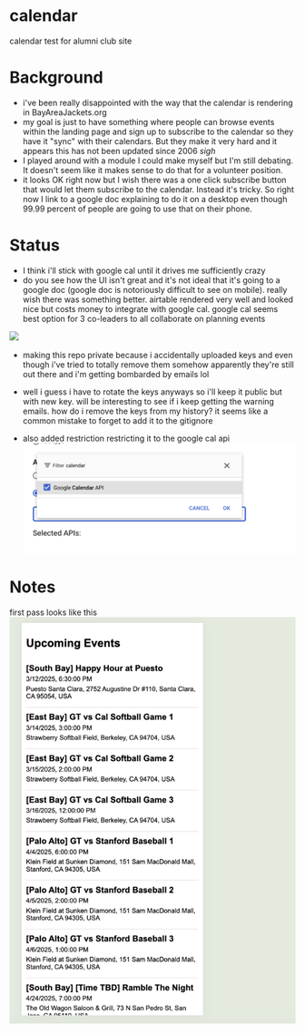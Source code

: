 # calendar
calendar test for alumni club site 


# Background
- i've been really disappointed with the way that the calendar is rendering in BayAreaJackets.org 
- my goal is just to have something where people can browse events within the landing page and sign up to subscribe to the calendar so they have it "sync" with their calendars. But they make it very hard and it appears this has not been updated since 2006 *sigh* 
- I played around with a module I could make myself but I'm still debating. It doesn't seem like it makes sense to do that for a volunteer position. 
- it looks OK right now but I wish there was a one click subscribe button that would let them subscribe to the calendar. Instead it's tricky. So right now I link to a google doc explaining to do it on a desktop even though 99.99 percent of people are going to use that on their phone. 

# Status
- I think i'll stick with google cal until it drives me sufficiently crazy 
- do you see how the UI isn't great and it's not ideal that it's going to a google doc (google doc is notoriously difficult to see on mobile). really wish there was something better. airtable rendered very well and looked nice but costs money to integrate with google cal. google cal seems best option for 3 co-leaders to all collaborate on planning events 

![](img/bayareajacketscalendardrama.gif)

- making this repo private because i accidentally uploaded keys and even though i've tried to totally remove them somehow apparently they're still out there and i'm getting bombarded by emails lol 
- well i guess i have to rotate the keys anyways so i'll keep it public but with new key. will be interesting to see if i keep getting the warning emails. how do i remove the keys from my history? it seems like a common mistake to forget to add it to the gitignore 


- also added restriction restricting it to the google cal api 
![alt text](<img/CleanShot 2025-03-11 at 20.51.09@2x.png>)


# Notes

first pass looks like this 
![alt text](<img/CleanShot 2025-03-11 at 18.19.09@2x.png>)